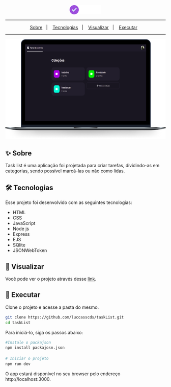 <p align="center">
  <img src="./public/images/logo.png">
<p/>

---

<p align="center">
     <a href="#-sobre">Sobre</a>&nbsp;&nbsp;&nbsp;|&nbsp;&nbsp;&nbsp;
    <a href="#-tecnologias">Tecnologias</a>&nbsp;&nbsp;&nbsp;|&nbsp;&nbsp;&nbsp;
    <a href="#-visualizar">Visualizar</a>&nbsp;&nbsp;&nbsp;|&nbsp;&nbsp;&nbsp;
    <a href="#-executar">Executar</a>&nbsp;&nbsp;&nbsp;
</p>

---

<img src="./.github/task-list.png">

## ✨ Sobre
Task list é uma aplicação foi projetada para criar tarefas, dividindo-as em categorias, sendo possível marcá-las ou não como lidas.

## 🛠 Tecnologias
Esse projeto foi desenvolvido com as seguintes tecnologias:
- HTML
- CSS
- JavaScript
- Node js
- Express
- EJS
- SQlite
- JSONWebToken

## 🔭 Visualizar
Você pode ver o projeto através desse [link](https://task-list12.herokuapp.com).

## 🚀 Executar
Clone o projeto e acesse a pasta do mesmo.

```bash
git clone https://github.com/luccasscds/taskList.git
cd taskList
```

Para iniciá-lo, siga os passos abaixo:
```bash
#Instale o packajson
npm install packajosn.json

# Iniciar o projeto
npm run dev
```

O app estará disponível no seu browser pelo endereço http://localhost:3000.
